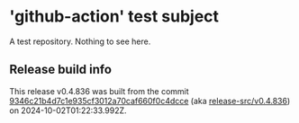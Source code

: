 # 'github-action' test subject

A test repository. Nothing to see here.


## Release build info

This release v0.4.836 was built from the commit [9346c21b4d7c1e935cf3012a70caf660f0c4dcce](https://github.com/kattecon/gh-release-test-ga/tree/9346c21b4d7c1e935cf3012a70caf660f0c4dcce) (aka [release-src/v0.4.836](https://github.com/kattecon/gh-release-test-ga/tree/release-src/v0.4.836)) on 2024-10-02T01:22:33.992Z.
        